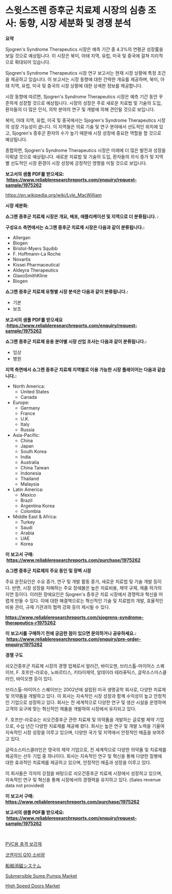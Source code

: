 <p><h1>스윗스즈렌 증후군 치료제 시장의 심층 조사: 동향, 시장 세분화 및 경쟁 분석</h1></p><p><strong>요약</strong></p>
<p><p>Sjogren's Syndrome Therapeutics 시장은 예측 기간 중 4.3%의 연평균 성장률을 보일 것으로 예상됩니다. 이 시장은 북미, 아태 지역, 유럽, 미국 및 중국에 걸쳐 지리적으로 확대되어 있습니다.</p><p>Sjogren's Syndrome Therapeutics 시장 연구 보고서는 현재 시장 상황에 특정 조건을 제공하고 있습니다. 이 보고서는 시장 동향에 대한 간략한 개요를 제공하며, 북미, 아태 지역, 유럽, 미국 및 중국의 시장 상황에 대한 상세한 정보를 제공합니다.</p><p>시장 동향에 따르면, Sjogren's Syndrome Therapeutics 시장은 예측 기간 동안 꾸준하게 성장할 것으로 예상됩니다. 시장의 성장은 주로 새로운 치료법 및 기술의 도입, 환자들의 더 많은 인식, 의학 분야의 연구 및 개발에 의해 견인될 것으로 보입니다.</p><p>북미, 아태 지역, 유럽, 미국 및 중국에서는 Sjogren's Syndrome Therapeutics 시장의 성장 가능성이 큽니다. 이 지역들은 의료 기술 및 연구 분야에서 선도적인 위치에 있고, Sjogren's 증후군 환자의 수가 높기 때문에 시장 성장에 중요한 역할을 할 것으로 예상됩니다.</p><p>종합하면, Sjogren's Syndrome Therapeutics 시장은 미래에 더 많은 발전과 성장을 이뤄낼 것으로 예상됩니다. 새로운 치료법 및 기술의 도입, 환자들의 의식 증가 및 지역별 선도적인 시장 환경이 시장 성장에 긍정적인 영향을 미칠 것으로 보입니다.</p></p>
<p><strong>보고서의 샘플 PDF를 받으세요: &nbsp;<a href="https://www.reliableresearchreports.com/enquiry/request-sample/1975262">https://www.reliableresearchreports.com/enquiry/request-sample/1975262</a></strong></p>
<p><a href="https://en.wikipedia.org/wiki/Lyle_MacWilliam">https://en.wikipedia.org/wiki/Lyle_MacWilliam</a></p>
<p><strong>시장 세분화:</strong></p>
<p><strong> 쇼그렌 증후군 치료제 시장은 개요, 배포, 애플리케이션 및 지역으로 더 분류됩니다. :</strong></p>
<p><strong>구성요소 측면에서는 쇼그렌 증후군 치료제 시장은 다음과 같이 분류됩니다.:</strong></p>
<p><ul><li>Allergan</li><li>Biogen</li><li>Bristol-Myers Squibb</li><li>F. Hoffmann-La Roche</li><li>Novartis</li><li>Kissei Pharmaceutical</li><li>Aldeyra Therapeutics</li><li>GlaxoSmithKline</li><li>Biogen</li></ul></p>
<p><strong> 쇼그렌 증후군 치료제 유형별 시장 분석은 다음과 같이 분류됩니다.:</strong></p>
<p><ul><li>기본</li><li>보조</li></ul></p>
<p><strong>보고서의 샘플 PDF를 받으세요 :<a href="https://www.reliableresearchreports.com/enquiry/request-sample/1975262">https://www.reliableresearchreports.com/enquiry/request-sample/1975262</a></strong></p>
<p><strong> 쇼그렌 증후군 치료제 응용 분야별 시장 산업 조사는 다음과 같이 분류됩니다.:</strong></p>
<p><ul><li>임상</li><li>병원</li></ul></p>
<p><strong>지역 측면에서 쇼그렌 증후군 치료제 지역별로 이용 가능한 시장 플레이어는 다음과 같습니다.:</strong></p>
<p><ul>
    <li>
        North America:
        <ul>
            <li>United States</li>
            <li>Canada</li>
        </ul>
    </li>
    <li>
        Europe:
        <ul>
            <li>Germany</li>
            <li>France</li>
            <li>U.K.</li>
            <li>Italy</li>
            <li>Russia</li>
        </ul>
    </li>
    <li>
        Asia-Pacific:
        <ul>
            <li>China</li>
            <li>Japan</li>
            <li>South Korea</li>
            <li>India</li>
            <li>Australia</li>
            <li>China Taiwan</li>
            <li>Indonesia</li>
            <li>Thailand</li>
            <li>Malaysia</li>
        </ul>
    </li>
    <li>
        Latin America:
        <ul>
            <li>Mexico</li>
            <li>Brazil</li>
            <li>Argentina Korea</li>
            <li>Colombia</li>
        </ul>
    </li>
    <li>
        Middle East & Africa:
        <ul>
            <li>Turkey</li>
            <li>Saudi</li>
            <li>Arabia</li>
            <li>UAE</li>
            <li>Korea</li>
        </ul>
    </li>
    </ul></p>
<p><strong>이 보고서 구매: &nbsp;<a href="https://www.reliableresearchreports.com/purchase/1975262">https://www.reliableresearchreports.com/purchase/1975262</a></strong></p>
<p><strong>쇼그렌 증후군 치료제의 주요 동인 및 장벽 시장</strong></p>
<p><p>주요 운전요인은 수요 증가, 연구 및 개발 활동 증가, 새로운 치료법 및 기술 개발 등이다. 반면, 시장 성장을 저해하는 주요 장애물은 높은 치료비용, 제약 규제, 제품 허가의 지연 등이다. 이러한 장애요인은 Sjogren's 증후군 치료 시장에서 경쟁력과 혁신을 어렵게 만들 수 있다. 이에 대한 해결책으로는 혁신적인 기술 및 치료법의 개발, 효율적인 비용 관리, 규제 기관과의 협력 강화 등이 제시될 수 있다.</p></p>
<p><strong><a href="https://www.reliableresearchreports.com/sjogrens-syndrome-therapeutics-r1975262">https://www.reliableresearchreports.com/sjogrens-syndrome-therapeutics-r1975262</a></strong></p>
<p><strong>이 보고서를 구매하기 전에 궁금한 점이 있으면 문의하거나 공유하세요.: &nbsp;<a href="https://www.reliableresearchreports.com/enquiry/pre-order-enquiry/1975262">https://www.reliableresearchreports.com/enquiry/pre-order-enquiry/1975262</a></strong></p>
<p><strong>경쟁 구도</strong></p>
<p><p>쇠오건증후군 치료제 시장의 경쟁 업체로서 얼러간, 바이오젠, 브리스톨-마이어스 스퀘이브, F. 호프만-라로슈, 노바르티스, 키타이제약, 알데이라 테라퓨틱스, 글락소스미스클라인, 바이오젠 등이 있다. </p><p>브리스톨-마이어스 스퀘이브는 2002년에 설립된 미국 생명공학 회사로, 다양한 치료제 및 의약품을 개발하고 있다. 이 회사는 지속적인 시장 성장과 함께 수익성이 높고 안정적인 기업으로 성장하고 있다. 회사는 전 세계적으로 다양한 연구 및 생산 시설을 운영하며 고객의 요구에 맞는 혁신적인 제품을 개발하여 시장에서 유지되고 있다.</p><p>F. 호프만-라로슈는 쇠오건증후군 관련 치료제 및 의약품을 개발하는 글로벌 제약 기업으로, 수십 년간 다양한 치료제를 제공해 왔다. 회사는 높은 연구 및 개발 노력을 기울여 지속적인 시장 성장을 이루고 있으며, 다양한 국가 및 지역에서 안정적인 매출을 보여주고 있다.</p><p>글락소스미스클라인은 영국의 제약 기업으로, 전 세계적으로 다양한 의약품 및 치료제를 제공하는 선두 기업 중 하나이다. 회사는 지속적인 연구 및 혁신을 통해 다양한 질병에 대한 효과적인 치료제를 제공하고 있으며, 안정적인 매출과 성장을 이루고 있다. </p><p>이 회사들은 각자의 강점을 바탕으로 쇠오건증후군 치료제 시장에서 성장하고 있으며, 지속적인 연구 및 혁신을 통해 시장에서의 경쟁력을 유지하고 있다. (Sales revenue data not provided)</p></p>
<p><strong>이 보고서 구매: &nbsp; <a href="https://www.reliableresearchreports.com/purchase/1975262">https://www.reliableresearchreports.com/purchase/1975262</a></strong></p>
<p><strong>보고서의 샘플 PDF를 받으세요: &nbsp;<a href="https://www.reliableresearchreports.com/enquiry/request-sample/1975262">https://www.reliableresearchreports.com/enquiry/request-sample/1975262</a></strong><strong></strong></p>
<p>&nbsp;</p>
<p><p><a href="https://github.com/Gregost89076vddcv/Market-Research-Report-List-1/blob/main/4052240172913.md">PVC용 충격 보강제</a></p><p><a href="https://github.com/dollarearner151/Market-Research-Report-List-1/blob/main/7909615172914.md">코엔자임 Q10 소비량</a></p><p><a href="https://github.com/KaliMetz2023/Market-Research-Report-List-1/blob/main/2900141160801.md">船舶消磁システム</a></p><p><a href="https://www.linkedin.com/pulse/submersible-sump-pumps-market-trends-analysis-forecasted-period-nkxqe?trackingId=J%2BnjErEWImHCd6Uqs4URkw%3D%3D">Submersible Sump Pumps Market</a></p><p><a href="https://issuu.com/reportprime-2/docs/high-speed-doors-market-size-2030.pptx">High Speed Doors Market</a></p></p>